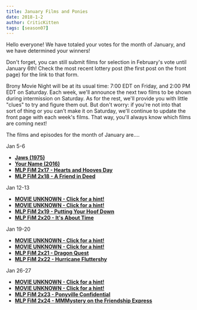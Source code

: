 ```yaml
---
title: January Films and Ponies
date: 2018-1-2
author: CriticKitten
tags: [season07]
---
```


Hello everyone!  We have totaled your votes for the month of January, and we have determined your winners!

Don't forget, you can still submit films for selection in February's vote until January 6th!  Check the most recent lottery post (the first post on the front page) for the link to that form.

Brony Movie Night will be at its usual time: 7:00 EDT on Friday, and 2:00 PM EDT on Saturday.  Each week, we'll announce the next two films to be shown during intermission on Saturday.  As for the rest, we'll provide you with little "clues" to try and figure them out.  But don't worry: if you're not into that sort of thing or you can't make it on Saturday, we'll continue to update the front page with each week's films.  That way, you'll always know which films are coming next!

The films and episodes for the month of January are....

Jan 5-6
-	**[Jaws (1975)][m1]**
-	**[Your Name (2016)][m2]**
-	**[MLP FiM 2x17 - Hearts and Hooves Day][p1]**
-	**[MLP FiM 2x18 - A Friend in Deed][p2]**

Jan 12-13
-	**[MOVIE UNKNOWN - Click for a hint!][m3]**
-	**[MOVIE UNKNOWN - Click for a hint!][m4]**
-	**[MLP FiM 2x19 - Putting Your Hoof Down][p3]**
-	**[MLP FiM 2x20 - It's About Time][p4]**

Jan 19-20
-	**[MOVIE UNKNOWN - Click for a hint!][m5]**
-	**[MOVIE UNKNOWN - Click for a hint!][m6]**
-	**[MLP FiM 2x21 - Dragon Quest][p5]**
-	**[MLP FiM 2x22 - Hurricane Fluttershy][p6]**

Jan 26-27
-	**[MOVIE UNKNOWN - Click for a hint!][m7]**
-	**[MOVIE UNKNOWN - Click for a hint!][m8]**
-	**[MLP FiM 2x23 - Ponyville Confidential][p7]**
-	**[MLP FiM 2x24 - MMMystery on the Friendship Express][p8]**

[m1]: http://www.imdb.com/title/tt0073195/
[m2]: http://www.imdb.com/title/tt5311514/
[m3]: https://cdn.shopify.com/s/files/1/0302/4437/products/gafas-sol-hawkers-onex-OX12-g.jpg
[m4]: http://andys-backing-tracks.webs.com/sonny_and_cher.jpg
[m5]: http://1.bp.blogspot.com/-zidDZ6BEv64/Tby7zEHovOI/AAAAAAAAAC0/e6_sWJumMao/s1600/DSC01262.JPG
[m6]: http://pre13.deviantart.net/08d4/th/pre/i/2012/251/2/a/metal_skull_in_factory_wallpaper_version_by_sonicz0r-d5dzvuf.jpg
[m7]: https://i.imgur.com/ApuFVic.png
[m8]: https://i.imgur.com/w2aJqVp.jpg
[p1]: http://www.imdb.com/title/tt2173455/
[p2]: http://www.imdb.com/title/tt2195243/
[p3]: http://www.imdb.com/title/tt2230279/
[p4]: http://www.imdb.com/title/tt2237435/
[p5]: http://www.imdb.com/title/tt2247709/
[p6]: http://www.imdb.com/title/tt2267619/
[p7]: http://www.imdb.com/title/tt2284601/
[p8]: http://www.imdb.com/title/tt2298987/

